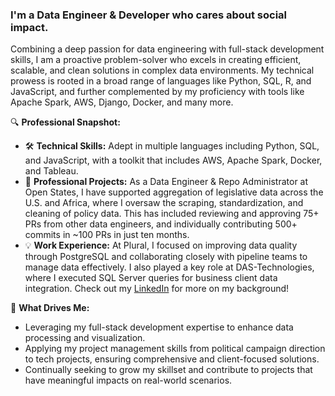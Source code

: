 ### I'm a Data Engineer & Developer who cares about social impact.

Combining a deep passion for data engineering with full-stack development skills, I am a proactive problem-solver who excels in creating efficient, scalable, and clean solutions in complex data environments. My technical prowess is rooted in a broad range of languages like Python, SQL, R, and JavaScript, and further complemented by my proficiency with tools like Apache Spark, AWS, Django, Docker, and many more.

🔍 **Professional Snapshot:**
- 🛠️ **Technical Skills:** Adept in multiple languages including Python, SQL, and JavaScript, with a toolkit that includes AWS, Apache Spark, Docker, and Tableau.
- 🚀 **Professional Projects:** As a Data Engineer & Repo Administrator at Open States, I have supported aggregation of legislative data across the U.S. and Africa, where I oversaw the scraping, standardization, and cleaning of policy data. This has included reviewing and approving 75+ PRs from other data engineers, and individually contributing 500+ commits in ~100 PRs in just ten months.
- 💡 **Work Experience:** At Plural, I focused on improving data quality through PostgreSQL and collaborating closely with pipeline teams to manage data effectively. I also played a key role at DAS-Technologies, where I executed SQL Server queries for business client data integration. Check out my [LinkedIn](https://www.linkedin.com/in/chrisyamas/) for more on my background!

🌟 **What Drives Me:**
- Leveraging my full-stack development expertise to enhance data processing and visualization.
- Applying my project management skills from political campaign direction to tech projects, ensuring comprehensive and client-focused solutions.
- Continually seeking to grow my skillset and contribute to projects that have meaningful impacts on real-world scenarios.
